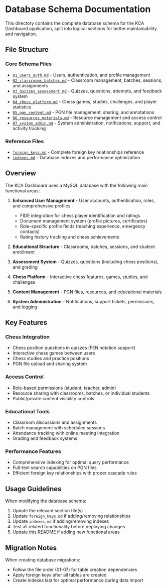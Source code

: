 # Database Schema Documentation

This directory contains the complete database schema for the KCA Dashboard application, split into logical sections for better maintainability and navigation.

## File Structure

### Core Schema Files
- [`01_users_auth.md`](./01_users_auth.md) - Users, authentication, and profile management
- [`02_classrooms_batches.md`](./02_classrooms_batches.md) - Classroom management, batches, sessions, and assignments
- [`03_quizzes_assessment.md`](./03_quizzes_assessment.md) - Quizzes, questions, attempts, and feedback system
- [`04_chess_platform.md`](./04_chess_platform.md) - Chess games, studies, challenges, and player statistics
- [`05_pgn_content.md`](./05_pgn_content.md) - PGN file management, sharing, and annotations
- [`06_resources_materials.md`](./06_resources_materials.md) - Resource management and access control
- [`07_system_admin.md`](./07_system_admin.md) - System administration, notifications, support, and activity tracking

### Reference Files
- [`foreign_keys.md`](./foreign_keys.md) - Complete foreign key relationships reference
- [`indexes.md`](./indexes.md) - Database indexes and performance optimization

## Overview

The KCA Dashboard uses a MySQL database with the following main functional areas:

1. **Enhanced User Management** - User accounts, authentication, roles, and comprehensive profiles
   - FIDE integration for chess player identification and ratings
   - Document management system (profile pictures, certificates)
   - Role-specific profile fields (teaching experience, emergency contacts)
   - Rating history tracking and chess achievements

2. **Educational Structure** - Classrooms, batches, sessions, and student enrollment
3. **Assessment System** - Quizzes, questions (including chess positions), and grading
4. **Chess Platform** - Interactive chess features, games, studies, and challenges
5. **Content Management** - PGN files, resources, and educational materials
6. **System Administration** - Notifications, support tickets, permissions, and logging

## Key Features

### Chess Integration
- Chess position questions in quizzes (FEN notation support)
- Interactive chess games between users
- Chess studies and practice positions
- PGN file upload and sharing system

### Access Control
- Role-based permissions (student, teacher, admin)
- Resource sharing with classrooms, batches, or individual students
- Public/private content visibility controls

### Educational Tools
- Classroom discussions and assignments
- Batch management with scheduled sessions
- Attendance tracking with online meeting integration
- Grading and feedback systems

### Performance Features
- Comprehensive indexing for optimal query performance
- Full-text search capabilities on PGN files
- Efficient foreign key relationships with proper cascade rules

## Usage Guidelines

When modifying the database schema:

1. Update the relevant section file(s)
2. Update `foreign_keys.md` if adding/removing relationships
3. Update `indexes.md` if adding/removing indexes
4. Test all related functionality before deploying changes
5. Update this README if adding new functional areas

## Migration Notes

When creating database migrations:
- Follow the file order (01-07) for table creation dependencies
- Apply foreign keys after all tables are created
- Create indexes last for optimal performance during data import
